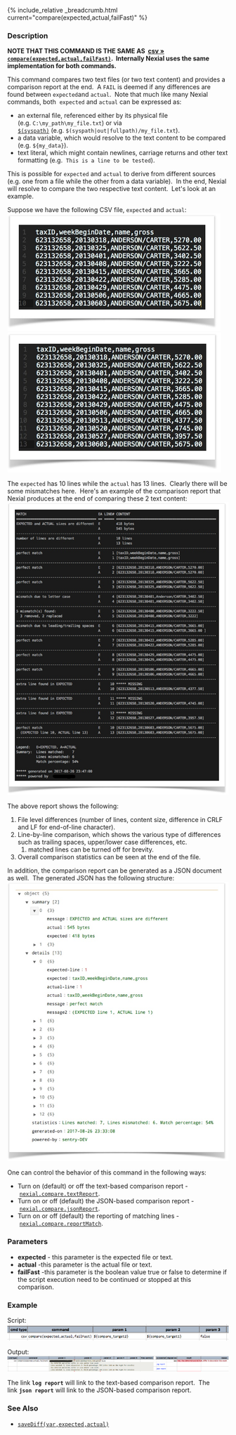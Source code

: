 {% include_relative _breadcrumb.html current="compare(expected,actual,failFast)" %}


### Description
**NOTE THAT THIS COMMAND IS THE SAME AS 
[csv &raquo; `compare(expected,actual,failFast)`](../csv/compare(expected,actual,failFast)).  Internally Nexial uses 
the same implementation for both commands.**

This command compares two text files (or two text content) and provides a comparison report at the end.  A `FAIL` is 
deemed if any differences are found between `expected`and `actual`.  Note that much like many Nexial commands, both 
`expected` and `actual` can be expressed as:
- an external file, referenced either by its physical file (e.g. `C:\my_path\my_file.txt`) or via 
  [`$(syspath)`](../../functions/syspath) (e.g. `$(syspath|out|fullpath)/my_file.txt`). 
- a data variable, which would resolve to the text content to be compared (e.g. `${my_data}`).
- text literal, which might contain newlines, carriage returns and other text formatting (e.g. 
  `This is a line to be tested`).

This is possible for `expected` and `actual` to derive from different sources (e.g. one from a file while the 
other from a data variable).  In the end, Nexial will resolve to compare the two respective text content.  Let's 
look at an example.

Suppose we have the following CSV file, `expected` and `actual`:<br/>
![expected](image/compare_01.png)  ![actual](image/compare_02.png)

The `expected` has 10 lines while the `actual` has 13 lines.  Clearly there will be some mismatches here.  Here's an 
example of the comparison report that Nexial produces at the end of comparing these 2 text content:
![result](image/compare_03.png)

The above report shows the following:
1. File level differences (number of lines, content size, difference in CRLF and LF for end-of-line character).
2. Line-by-line comparison, which shows the various type of differences such as trailing spaces, upper/lower case 
   differences, etc.
   1.  matched lines can be turned off for brevity.
3. Overall comparison statistics can be seen at the end of the file.

In addition, the comparison report can be generated as a JSON document as well.  The generated JSON has the following 
structure:
![result2](image/compare_04.png)

One can control the behavior of this command in the following ways:
- Turn on (default) or off the text-based comparison report - [`nexial.compare.textReport`](../../systemvars/index#nexial.compare.textReport).
- Turn on or off (default) the JSON-based comparison report - [`nexial.compare.jsonReport`](../../systemvars/index#nexial.compare.jsReport).
- Turn on or off (default) the reporting of matching lines - [`nexial.compare.reportMatch`](../../systemvars/index#nexial.compare.reportMatch).


### Parameters
- **expected** \- this parameter is the expected file or text.
- **actual** \-this parameter is the actual file or text.
- **failFast** \-this parameter is the boolean value true or false to determine if the script execution need to be 
  continued or stopped at this comparison.


### Example
Script:<br/>
![script](image/compare_05.png)

Output:<br/>
![output](image/compare_06.png)

The link **`log report`** will link to the text-based comparison report.  The link **`json report`** will link to the 
JSON-based comparison report.


### See Also
- [`saveDiff(var,expected,actual)`](saveDiff(var,expected,actual))
